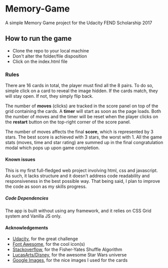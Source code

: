 # Memory-Game

A simple Memory Game project for the Udacity FEND Scholarship 2017

## How to run the game

+ Clone the repo to your local machine
+ Don't alter the folder/file disposition
+ Click on the index.html file

### Rules

There are 16 cards in total, the player must find all the 8 pairs. 
To do so, simple click on a card to reveal the image hidden. If the cards match, they will stay open. 
If not, they simply flip back. 

The number of **moves** (clicks) are tracked in the score panel on top of the grid containing the cards. 
A **timer** will start as soon as the page loads. Both the number of moves and the timer will be reset when the player clicks on the **restart** button on the top-right corner of the score panel.

The number of moves affects the final **score**, which is represented by 3 stars. The best score is achieved with 3 stars, the worst with 1. 
All the game stats (moves, time and star rating) are summed up in the final congratulation modal which pops up upon game completion.

#### Known issues

This is my first full-fledged web project involving html, css and javascript. As such, it lacks structure and it doesn't address code readability and responsiveness in the best possible way. That being said, I plan to improve the code as soon as my skills progress.

##### Code Dependencies

The app is built without using any framework, and it relies on CSS Grid system and Vanilla JS only. 

#### Acknowledgements

+ [Udacity](https://eu.udacity.com/), for the great challenge
+ [Font Awesome](https://fontawesome.com/), for the cool icon(s)
+ [Stackoverflow](https://stackoverflow.com/questions/2450954/how-to-randomize-shuffle-a-javascript-array/2450976#2450976), for the Fisher-Yates Shuffle Algorithm
+ [LucasArts/Disney](http://www.starwars.com/), for the awesome Star Wars universe
+ [Google Images](https://images.google.com/), for the nice images I used for the cards
